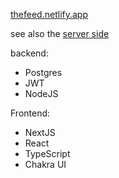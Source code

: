 [thefeed.netlify.app](https://thefeed.netlify.app/)

see also the [server side](https://github.com/andreasrobert/feed-server)

backend:
- Postgres
- JWT
- NodeJS

Frontend:
- NextJS
- React
- TypeScript
- Chakra UI
